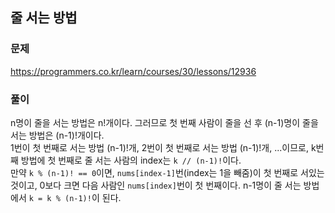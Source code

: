 ## 줄 서는 방법
### 문제
https://programmers.co.kr/learn/courses/30/lessons/12936
### 풀이
n명이 줄을 서는 방법은 n!개이다. 그러므로 첫 번째 사람이 줄을 선 후 (n-1)명이 줄을 서는 방법은 (n-1)!개이다.  
1번이 첫 번째로 서는 방법 (n-1)!개, 2번이 첫 번째로 서는 방법 (n-1)!개, ...이므로, k번째 방법에 첫 번째로 줄 서는 사람의 index는 ```k // (n-1)!```이다.  
만약 ```k % (n-1)! == 0```이면, ```nums[index-1]```번(index는 1을 빼줌)이 첫 번째로 서있는 것이고, 0보다 크면 다음 사람인 ```nums[index]```번이 첫 번째이다.
n-1명이 줄 서는 방법에서 ```k = k % (n-1)!```이 된다.
